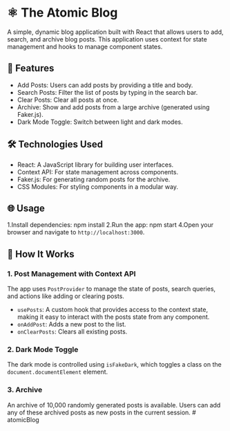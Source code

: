 # ⚛️ The Atomic Blog

A simple, dynamic blog application built with React that allows users to add, search, and archive blog posts. This application uses context for state management and hooks to manage component states.

## 🚀 Features

- Add Posts: Users can add posts by providing a title and body.
- Search Posts: Filter the list of posts by typing in the search bar.
- Clear Posts: Clear all posts at once.
- Archive: Show and add posts from a large archive (generated using Faker.js).
- Dark Mode Toggle: Switch between light and dark modes.

## 🛠️ Technologies Used

- React: A JavaScript library for building user interfaces.
- Context API: For state management across components.
- Faker.js: For generating random posts for the archive.
- CSS Modules: For styling components in a modular way.

## 🌐 Usage

1.Install dependencies:
npm install
2.Run the app:
npm start
4.Open your browser and navigate to `http://localhost:3000`.

## 🚧 How It Works

### 1. Post Management with Context API

The app uses `PostProvider` to manage the state of posts, search queries, and actions like adding or clearing posts.

- `usePosts`: A custom hook that provides access to the context state, making it easy to interact with the posts state from any component.
- `onAddPost`: Adds a new post to the list.
- `onClearPosts`: Clears all existing posts.

### 2. Dark Mode Toggle

The dark mode is controlled using `isFakeDark`, which toggles a class on the `document.documentElement` element.

### 3. Archive

An archive of 10,000 randomly generated posts is available. Users can add any of these archived posts as new posts in the current session.
#   a t o m i c B l o g  
 